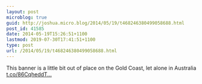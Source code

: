 ```yaml
---
layout: post
microblog: true
guid: http://joshua.micro.blog/2014/05/19/t468246380499058688.html
post_id: 41585
date: 2014-05-19T15:26:51+1100
lastmod: 2019-07-30T17:41:51+1100
type: post
url: /2014/05/19/t468246380499058688.html
---
```

This banner is a little bit out of place on the Gold Coast, let alone in Australia [t.co/86CqheddT...](http://t.co/86CqheddT8)
